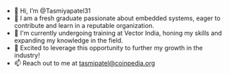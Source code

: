 - 👋 Hi, I’m @Tasmiyapatel31
- 👀  I am a fresh graduate passionate about embedded systems, eager to contribute and learn in a reputable organization.
- 🌱 I'm currently undergoing training at Vector India, honing my skills and expanding my knowledge in the field.
- 💞️ Excited to leverage this opportunity to further my growth in the industry! 
- 📫 Reach out to me at tasmipatel@coinpedia.org

